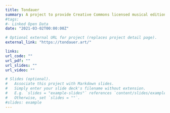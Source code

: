 ```yaml
---
title: Tondauer
summary: A project to provide Creative Commons licensed musical editions.
#tags:
#- Linked Open Data
date: "2021-03-02T00:00:00Z"

# Optional external URL for project (replaces project detail page).
external_link: "https://tondauer.art/"

links:
url_code: ""
url_pdf: ""
url_slides: ""
url_video: ""

# Slides (optional).
#   Associate this project with Markdown slides.
#   Simply enter your slide deck's filename without extension.
#   E.g. `slides = "example-slides"` references `content/slides/example-slides.md`.
#   Otherwise, set `slides = ""`.
#slides: example
---
```


